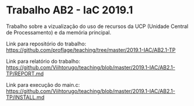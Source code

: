 # Trabalho AB2 - IaC 2019.1

Trabalho sobre a vizualização do uso de recursos da UCP (Unidade Central de Processamento) e da memória principal.

Link para repositório do trabalho: https://github.com/proflage/teaching/tree/master/2019.1-IAC/AB2.1-TP

Link para relatório do trabalho: https://github.com/Viihtorugo/teaching/blob/master/2019.1-IAC/AB2.1-TP/REPORT.md

Link para execução do main.c: https://github.com/Viihtorugo/teaching/blob/master/2019.1-IAC/AB2.1-TP/INSTALL.md
